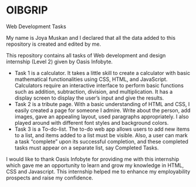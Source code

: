 # OIBGRIP
Web Development Tasks

My name is Joya Muskan and I declared that all the data added to this repository is created and edited by me.

This repository contains all tasks of Web development and design internship (Level 2) given by Oasis Infobyte.

- Task 1 is a calculator. It takes a little skill to create a calculator with basic mathematical functionalities using CSS, HTML, and JavaScript. Calculators require an interactive interface to perform basic functions such as addition, subtraction, division, and multiplication. It has a display screen to display the user’s input and give the results.
- Task 2 is a tribute page. With a basic understanding of HTML and CSS, I easily created a page for someone I admire. Write about the person, add images, gave an appealing layout, used paragraphs appropriately. I also played around with different font styles and background colors.
- Task 3 is a To-do-list. The to-do web app allows users to add new items to a list, and items added to a list must be visible. Also, a user can mark a task “complete” upon its successful completion, and these completed tasks must appear on a separate list, say Completed Tasks.




I would like to thank Oasis Infobyte for providing me with this internship which gave me an opportunity to learn and grow my knowledge in HTML, CSS and Javascript. This internship helped me to enhance my employability prospects and raise my confidence. 
